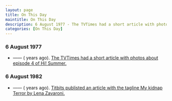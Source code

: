 ```yaml
---
layout: page
title: On This Day
maintitle: On This Day
description: 6 August 1977 - The TVTimes had a short article with photos about episode 4 of Hi! Summer. 6 August 1982 - Titbits publisted an article with the tagline My kidnap Terror by Lena Zavaroni.
categories: [On This Day]
---
```


### 6 August 1977
* —— (<span id="age1"></span> years ago). [The TVTimes had a short article with photos about episode 4 of Hi! Summer.](/tv%20guides/1977/08/06/tvtimes.html)

### 6 August 1982
* —— (<span id="age2"></span> years ago). [Titbits publisted an article with the tagline My kidnap Terror by Lena Zavaroni.](/magazines/titbits/1981/08/08/titbits.html)

<!-- Script for calculating number of years ago -->
<script>
var dob = '19770806';
var year = Number(dob.substr(0, 4));
var month = Number(dob.substr(4, 2)) - 1;
var day = Number(dob.substr(6, 2));
var today = new Date();
var age1 = today.getFullYear() - year;
if (today.getMonth() < month || (today.getMonth() == month && today.getDate() < day)) {
age1--;
}
document.getElementById("age1").innerHTML=age1;

var dob = '19820806';
var year = Number(dob.substr(0, 4));
var month = Number(dob.substr(4, 2)) - 1;
var day = Number(dob.substr(6, 2));
var today = new Date();
var age2 = today.getFullYear() - year;
if (today.getMonth() < month || (today.getMonth() == month && today.getDate() < day)) {
age2--;
}
document.getElementById("age2").innerHTML=age2;
</script>

